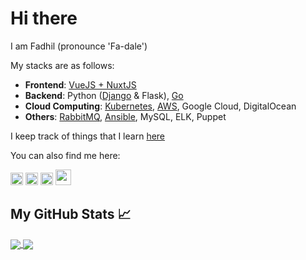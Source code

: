 
# Hi there

I am Fadhil (pronounce 'Fa-dale')

My stacks are as follows:
* **Frontend**: [VueJS + NuxtJS](https://fadhil-blog.dev/tags/vue-js)
* **Backend**: Python ([Django](https://fadhil-blog.dev/tags/django) & Flask), [Go](https://fadhil-blog.dev/tags/golang)
* **Cloud Computing**: [Kubernetes](https://fadhil-blog.dev/tags/kubernetes), [AWS](https://verify.acloud.guru/4A968CDFC398), Google Cloud, DigitalOcean
* **Others**: [RabbitMQ](https://fadhil-blog.dev/tags/message-queue), [Ansible](https://verify.acloud.guru/EE90B7C9B544), MySQL, ELK, Puppet

I keep track of things that I learn [here](https://github.com/sdil/learning)

You can also find me here:

[<img src='https://cdn.jsdelivr.net/npm/simple-icons@3.0.1/icons/linkedin.svg' alt='linkedin' height='20'>](https://www.linkedin.com/in/fadhilyaacob/) [<img src='https://cdn.jsdelivr.net/npm/simple-icons@3.0.1/icons/twitter.svg' alt='twitter' height='20'>](https://twitter.com/@sdil) [<img src='https://cdn.jsdelivr.net/npm/simple-icons@3.0.1/icons/icloud.svg' alt='website' height='20'>](https://fadhil-blog.dev) [<img src='https://cdn.jsdelivr.net/npm/simple-icons@3.0.1/icons/medium.svg' alt='website' height='25'>](https://medium.com/@fadhilyaacob)

## My GitHub Stats &#x1f4c8;

<a href="https://github.com/sdil/sdil">
  <img align="center" src="https://github-readme-stats.vercel.app/api/top-langs/?username=sdil&hide=html,css" />
</a>
<a href="https://github.com/sdil/sdil">
  <img align="center" src="https://github-readme-stats.vercel.app/api?username=sdil&show_icons=true&line_height=27&count_private=true" />
</a>
